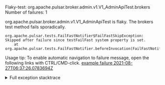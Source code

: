         
Flaky-test: org.apache.pulsar.broker.admin.v1.V1_AdminApiTest.brokers
Number of failures: 1

org.apache.pulsar.broker.admin.v1.V1_AdminApiTest is flaky. The brokers test method fails sporadically.

```
org.apache.pulsar.tests.FailFastNotifier$FailFastSkipException: Skipped after failure since testFailFast system property is set.
	at org.apache.pulsar.tests.FailFastNotifier.beforeInvocation(FailFastNotifier.java:88)

```

Usage tip: To enable automatic navigation to failure message, open the following links with CTRL/CMD-click.
[example failure 2021-08-27T06:37:26.0783694Z](https://github.com/apache/pulsar/runs/3440411059?check_suite_focus=true#step:9:735)


<details>
<summary>Full exception stacktrace</summary>
<code><pre>
org.apache.pulsar.tests.FailFastNotifier$FailFastSkipException: Skipped after failure since testFailFast system property is set.
	at org.apache.pulsar.tests.FailFastNotifier.beforeInvocation(FailFastNotifier.java:88)

</pre></code>
</details>

